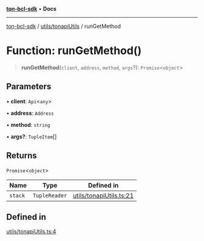 [**ton-bcl-sdk**](../../../README.md) • **Docs**

***

[ton-bcl-sdk](../../../modules.md) / [utils/tonapiUtils](../README.md) / runGetMethod

# Function: runGetMethod()

> **runGetMethod**(`client`, `address`, `method`, `args`?): `Promise`\<`object`\>

## Parameters

• **client**: `Api`\<`any`\>

• **address**: `Address`

• **method**: `string`

• **args?**: `TupleItem`[]

## Returns

`Promise`\<`object`\>

| Name | Type | Defined in |
| ------ | ------ | ------ |
| `stack` | `TupleReader` | [utils/tonapiUtils.ts:21](https://github.com/ton-fun-tech/ton-bcl-sdk/blob/dd5e1aad56460b504ee72a0e5d189cd8ce611083/src/utils/tonapiUtils.ts#L21) |

## Defined in

[utils/tonapiUtils.ts:4](https://github.com/ton-fun-tech/ton-bcl-sdk/blob/dd5e1aad56460b504ee72a0e5d189cd8ce611083/src/utils/tonapiUtils.ts#L4)
